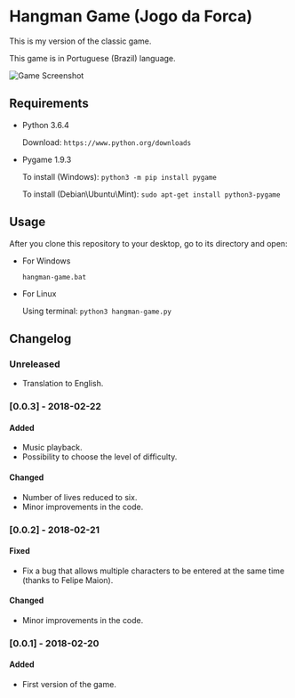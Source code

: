 # Hangman Game (Jogo da Forca)
This is my version of the classic game.

This game is in Portuguese (Brazil) language.

![Game Screenshot](https://github.com/rftorres/hangman-game/blob/master/screenshot/game.PNG?raw=true)

## Requirements
- Python 3.6.4

  Download: `https://www.python.org/downloads`

- Pygame 1.9.3

  To install (Windows): `python3 -m pip install pygame`
  
  To install (Debian\Ubuntu\Mint): `sudo apt-get install python3-pygame`

## Usage
After you clone this repository to your desktop, go to its directory and open:

- For Windows

  `hangman-game.bat`

- For Linux

  Using terminal: `python3 hangman-game.py`

## Changelog

### Unreleased
- Translation to English.

### [0.0.3] - 2018-02-22
#### Added
- Music playback.
- Possibility to choose the level of difficulty.
#### Changed
- Number of lives reduced to six.
- Minor improvements in the code.

### [0.0.2] - 2018-02-21
#### Fixed
- Fix a bug that allows multiple characters to be entered at the same time (thanks to Felipe Maion).
#### Changed
- Minor improvements in the code.

### [0.0.1] - 2018-02-20
#### Added
- First version of the game.

